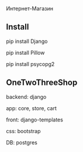 Интернет-Магазин

<h2>Install</h2>
<p>pip install Django</p>
<p>pip install Pillow</p>
<p>pip install psycopg2</p>

<h2>OneTwoThreeShop</h2>
<p>backend: django</p>
<p>app: core, store, cart</p>
<p>front: django-templates</p>
<p>css: bootstrap</p>
<p>DB: postgres</p>
